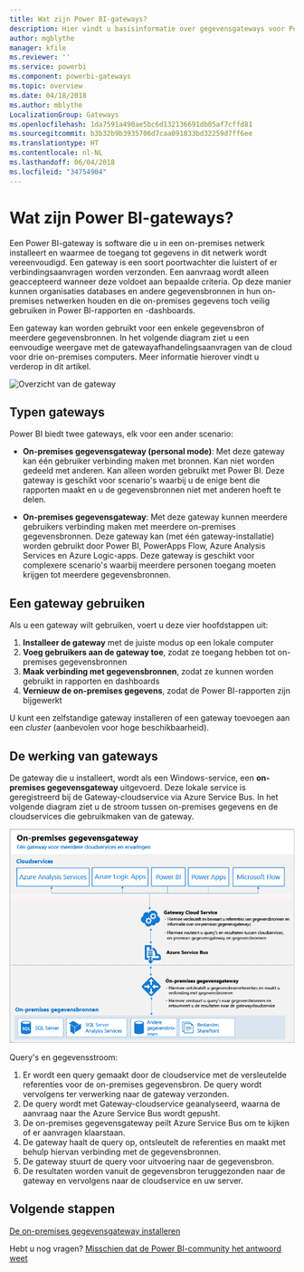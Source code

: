 ```yaml
---
title: Wat zijn Power BI-gateways?
description: Hier vindt u basisinformatie over gegevensgateways voor Power BI.
author: mgblythe
manager: kfile
ms.reviewer: ''
ms.service: powerbi
ms.component: powerbi-gateways
ms.topic: overview
ms.date: 04/18/2018
ms.author: mblythe
LocalizationGroup: Gateways
ms.openlocfilehash: 1da7591a490ae5bc6d132136691db05af7cffd81
ms.sourcegitcommit: b3b32b9b3935706d7caa091833bd32259d7ff6ee
ms.translationtype: HT
ms.contentlocale: nl-NL
ms.lasthandoff: 06/04/2018
ms.locfileid: "34754904"
---
```

# <a name="what-are-power-bi-gateways"></a>Wat zijn Power BI-gateways?

Een Power BI-gateway is software die u in een on-premises netwerk installeert en waarmee de toegang tot gegevens in dit netwerk wordt vereenvoudigd. Een gateway is een soort poortwachter die luistert of er verbindingsaanvragen worden verzonden. Een aanvraag wordt alleen geaccepteerd wanneer deze voldoet aan bepaalde criteria. Op deze manier kunnen organisaties databases en andere gegevensbronnen in hun on-premises netwerken houden en die on-premises gegevens toch veilig gebruiken in Power BI-rapporten en -dashboards.

Een gateway kan worden gebruikt voor een enkele gegevensbron of meerdere gegevensbronnen. In het volgende diagram ziet u een eenvoudige weergave met de gatewayafhandelingsaanvragen van de cloud voor drie on-premises computers. Meer informatie hierover vindt u verderop in dit artikel.

![Overzicht van de gateway](media/service-gateway-getting-started/gateway-overview.png)

## <a name="types-of-gateways"></a>Typen gateways

Power BI biedt twee gateways, elk voor een ander scenario:

* **On-premises gegevensgateway (personal mode)**: Met deze gateway kan één gebruiker verbinding maken met bronnen. Kan niet worden gedeeld met anderen. Kan alleen worden gebruikt met Power BI. Deze gateway is geschikt voor scenario's waarbij u de enige bent die rapporten maakt en u de gegevensbronnen niet met anderen hoeft te delen.

* **On-premises gegevensgateway**: Met deze gateway kunnen meerdere gebruikers verbinding maken met meerdere on-premises gegevensbronnen. Deze gateway kan (met één gateway-installatie) worden gebruikt door Power BI, PowerApps Flow, Azure Analysis Services en Azure Logic-apps. Deze gateway is geschikt voor complexere scenario's waarbij meerdere personen toegang moeten krijgen tot meerdere gegevensbronnen. 

## <a name="using-a-gateway"></a>Een gateway gebruiken

Als u een gateway wilt gebruiken, voert u deze vier hoofdstappen uit:

1. **Installeer de gateway** met de juiste modus op een lokale computer
2. **Voeg gebruikers aan de gateway toe**, zodat ze toegang hebben tot on-premises gegevensbronnen
3. **Maak verbinding met gegevensbronnen**, zodat ze kunnen worden gebruikt in rapporten en dashboards
4. **Vernieuw de on-premises gegevens**, zodat de Power BI-rapporten zijn bijgewerkt

U kunt een zelfstandige gateway installeren of een gateway toevoegen aan een *cluster* (aanbevolen voor hoge beschikbaarheid).

## <a name="how-gateways-work"></a>De werking van gateways

De gateway die u installeert, wordt als een Windows-service, een **on-premises gegevensgateway** uitgevoerd. Deze lokale service is geregistreerd bij de Gateway-cloudservice via Azure Service Bus. In het volgende diagram ziet u de stroom tussen on-premises gegevens en de cloudservices die gebruikmaken van de gateway.

![Diagram met de gatewaygegevensstroom](media/service-gateway-getting-started/gateway-how-it-works.png)

Query's en gegevensstroom:

1. Er wordt een query gemaakt door de cloudservice met de versleutelde referenties voor de on-premises gegevensbron. De query wordt vervolgens ter verwerking naar de gateway verzonden.
2. De query wordt met Gateway-cloudservice geanalyseerd, waarna de aanvraag naar the Azure Service Bus wordt gepusht.
3. De on-premises gegevensgateway peilt Azure Service Bus om te kijken of er aanvragen klaarstaan.
4. De gateway haalt de query op, ontsleutelt de referenties en maakt met behulp hiervan verbinding met de gegevensbronnen.
5. De gateway stuurt de query voor uitvoering naar de gegevensbron.
6. De resultaten worden vanuit de gegevensbron teruggezonden naar de gateway en vervolgens naar de cloudservice en uw server.

## <a name="next-steps"></a>Volgende stappen
[De on-premises gegevensgateway installeren](service-gateway-install.md)

Hebt u nog vragen? [Misschien dat de Power BI-community het antwoord weet](http://community.powerbi.com/)

